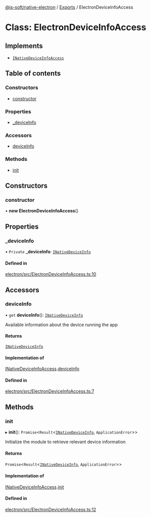[@js-soft/native-electron](../README.md) / [Exports](../modules.md) / ElectronDeviceInfoAccess

# Class: ElectronDeviceInfoAccess

## Implements

- [`INativeDeviceInfoAccess`](../interfaces/INativeDeviceInfoAccess.md)

## Table of contents

### Constructors

- [constructor](ElectronDeviceInfoAccess.md#constructor)

### Properties

- [\_deviceInfo](ElectronDeviceInfoAccess.md#_deviceinfo)

### Accessors

- [deviceInfo](ElectronDeviceInfoAccess.md#deviceinfo)

### Methods

- [init](ElectronDeviceInfoAccess.md#init)

## Constructors

### constructor

• **new ElectronDeviceInfoAccess**()

## Properties

### \_deviceInfo

• `Private` **\_deviceInfo**: [`INativeDeviceInfo`](../interfaces/INativeDeviceInfo.md)

#### Defined in

[electron/src/ElectronDeviceInfoAccess.ts:10](https://github.com/js-soft/ts-native-access/blob/99aa731/packages/electron/src/ElectronDeviceInfoAccess.ts#L10)

## Accessors

### deviceInfo

• `get` **deviceInfo**(): [`INativeDeviceInfo`](../interfaces/INativeDeviceInfo.md)

Available information about the device running the app

#### Returns

[`INativeDeviceInfo`](../interfaces/INativeDeviceInfo.md)

#### Implementation of

[INativeDeviceInfoAccess](../interfaces/INativeDeviceInfoAccess.md).[deviceInfo](../interfaces/INativeDeviceInfoAccess.md#deviceinfo)

#### Defined in

[electron/src/ElectronDeviceInfoAccess.ts:7](https://github.com/js-soft/ts-native-access/blob/99aa731/packages/electron/src/ElectronDeviceInfoAccess.ts#L7)

## Methods

### init

▸ **init**(): `Promise`<`Result`<[`INativeDeviceInfo`](../interfaces/INativeDeviceInfo.md), `ApplicationError`\>\>

Initialize the module to retrieve relevant device information

#### Returns

`Promise`<`Result`<[`INativeDeviceInfo`](../interfaces/INativeDeviceInfo.md), `ApplicationError`\>\>

#### Implementation of

[INativeDeviceInfoAccess](../interfaces/INativeDeviceInfoAccess.md).[init](../interfaces/INativeDeviceInfoAccess.md#init)

#### Defined in

[electron/src/ElectronDeviceInfoAccess.ts:12](https://github.com/js-soft/ts-native-access/blob/99aa731/packages/electron/src/ElectronDeviceInfoAccess.ts#L12)
